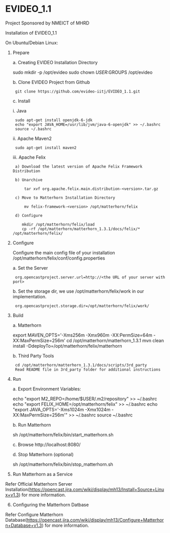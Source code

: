EVIDEO_1.1
==========

Project Sponsored by NMEICT of MHRD


Installation of EVIDEO_1.1

On Ubuntu/Debian Linux:

1. Prepare

    a. Creating EVIDEO Installation Directory

    sudo mkdir -p /opt/evideo
    sudo chown $USER:$GROUPS /opt/evideo

    b. Clone EVIDEO Project from Github

        git clone https://github.com/evideo-iitj/EVIDEO_1.1.git

    c. Install

    i. Java
        
        sudo apt-get install openjdk-6-jdk
        echo "export JAVA_HOME=/usr/lib/jvm/java-6-openjdk" >> ~/.bashrc
        source ~/.bashrc

    ii. Apache Maven2

        sudo apt-get install maven2

    iii. Apache Felix

        a) Download the latest version of Apache Felix Framework Distribution

        b) Unarchive

            tar xvf org.apache.felix.main.distribution-<version>.tar.gz

        c) Move to Matterhorn Installation Directory

            mv felix-framework-<version> /opt/matterhorn/felix

        d) Configure

           mkdir /opt/matterhorn/felix/load
           cp -rf /opt/matterhorn/matterhorn_1.3.1/docs/felix/* /opt/matterhorn/felix/

2. Configure

   Configure the main config file of your installation /opt/matterhorn/felix/conf/config.properties

     a. Set the Server
     
        org.opencastproject.server.url=http://<the URL of your server with port>
        
     b. Set the storage dir, we use /opt/matterhorn/felix/work in our implementation.
     
        org.opencastproject.storage.dir=/opt/matterhorn/felix/work/

3. Build
    
    a. Matterhorn
   
      export MAVEN_OPTS='-Xms256m -Xmx960m -XX:PermSize=64m -XX:MaxPermSize=256m'
      cd /opt/matterhorn/matterhorn_1.3.1
      mvn clean install -DdeployTo=/opt/matterhorn/felix/matterhorn

    b. Third Party Tools

        cd /opt/matterhorn/matterhorn_1.3.1/docs/scripts/3rd_party
        Read README file in 3rd_party folder for additional instructions

4. Run

   a. Export Environment Variables:

     echo "export M2_REPO=/home/$USER/.m2/repository" >> ~/.bashrc
     echo "export FELIX_HOME=/opt/matterhorn/felix" >> ~/.bashrc
     echo "export JAVA_OPTS='-Xms1024m -Xmx1024m -XX:MaxPermSize=256m'" >> ~/.bashrc
     source ~/.bashrc
   
   b. Run Matterhorn

    sh /opt/matterhorn/felix/bin/start_matterhorn.sh

   c. Browse http://localhost:8080/

   d. Stop Matterhorn (optional)

    sh /opt/matterhorn/felix/bin/stop_matterhorn.sh

5. Run Matterhorn as a Service

  Refer Official Matterhorn Server Installation(https://opencast.jira.com/wiki/display/mh13/Install+Source+Linux+v1.3) for more information.

6. Configuring the Matterhorn Datbase

  Refer Configure Matterhorn Database(https://opencast.jira.com/wiki/display/mh13/Configure+Matterhorn+Database+v1.3) for more information.
